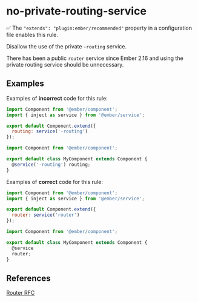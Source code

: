 # no-private-routing-service

:white_check_mark: The `"extends": "plugin:ember/recommended"` property in a configuration file enables this rule.

Disallow the use of the private `-routing` service.

There has been a public `router` service since Ember 2.16 and using the private routing service should be unnecessary.

## Examples

Examples of **incorrect** code for this rule:

```javascript
import Component from '@ember/component';
import { inject as service } from '@ember/service';

export default Component.extend({
  routing: service('-routing')
});
```

```javascript
import Component from '@ember/component';

export default class MyComponent extends Component {
  @service('-routing') routing;
}
```

Examples of **correct** code for this rule:

```javascript
import Component from '@ember/component';
import { inject as service } from '@ember/service';

export default Component.extend({
  router: service('router')
});
```

```javascript
import Component from '@ember/component';

export default class MyComponent extends Component {
  @service
  router;
}
```

## References

[Router RFC](https://github.com/emberjs/rfcs/blob/master/text/0095-router-service.md)
